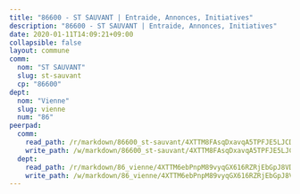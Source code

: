 ```yaml
---
title: "86600 - ST SAUVANT | Entraide, Annonces, Initiatives"
description: "86600 - ST SAUVANT | Entraide, Annonces, Initiatives"
date: 2020-01-11T14:09:21+09:00
collapsible: false
layout: commune
comm:
  nom: "ST SAUVANT"
  slug: st-sauvant
  cp: "86600"
dept:
  nom: "Vienne"
  slug: vienne
  num: "86"
peerpad:
  comm:
    read_path: /r/markdown/86600_st-sauvant/4XTTM8FAsqDxavqA5TPFJE5LJCDfLaG4C6MTzG7roRSf6KSv3
    write_path: /w/markdown/86600_st-sauvant/4XTTM8FAsqDxavqA5TPFJE5LJCDfLaG4C6MTzG7roRSf6KSv3-K3TgUJvVrNCb7tVddm9TctEfmqgC69ykEhws8XRusTpMHRbqhZzAVZAcGdjDdnMAgarpqQXfg3zgpnaYHRUkGVuqTTC69gygtVuXE7oFeugMHU6hkWx6hgm8FmQ5cpGj9utxWEXq
  dept:
    read_path: /r/markdown/86_vienne/4XTTM6ebPnpM89vyqGX616RZRjEbGpJ8VDNVdSCrMHCb86ALN
    write_path: /w/markdown/86_vienne/4XTTM6ebPnpM89vyqGX616RZRjEbGpJ8VDNVdSCrMHCb86ALN-K3TgUEmU2PzobkNvYrNtR4DXtgm1qYeknzdEZmszmUFpRSMDjV62q8xZv1nUQEJqGnnT9H399N9TnzZMyT3rgAM3pHPbqGxVD33vWNzCSkbf2kxHwBfenpixiJuwbWaCBERwmNeA
---
```


